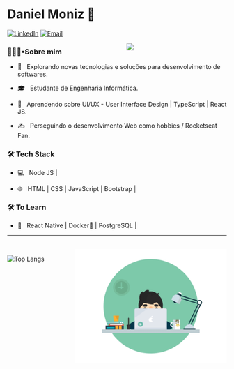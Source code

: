# Daniel Moniz 👋

<a href="https://www.linkedin.com/in/daniel-moniz-47a481187/"><img alt="LinkedIn" src="https://img.shields.io/badge/LinkedIn-Shivam%20Malpani-blue?style=flat-square&logo=linkedin"></a>
<a href="mailto:danielmoniz50@gmail.com"><img alt="Email" src="https://img.shields.io/badge/Email-danielmoniz50@gmail.com.com-blue?style=flat-square&logo=gmail"></a>


<img align='right' src="https://media.giphy.com/media/M9gbBd9nbDrOTu1Mqx/giphy.gif" width="230">

<h3>👨🏾‍💻•Sobre mim </h3>

- 🤔 &nbsp; Explorando novas tecnologias e soluções para desenvolvimento de softwares.

- 🎓 &nbsp; Estudante de Engenharia Informática.

- 🌱 &nbsp; Aprendendo sobre UI/UX - User Interface Design | TypeScript | React JS.

- ✍️ &nbsp; Perseguindo o desenvolvimento Web como hobbies / Rocketseat Fan.



<h3>🛠 Tech Stack</h3>

- 💻 &nbsp; Node JS |

- 🌐 &nbsp; HTML | CSS | JavaScript | Bootstrap |

<!--

- 🛢 &nbsp; MySQL | MongoDB |

- 🖥 &nbsp; | Photoshop |

-->

<h3>🛠 To Learn </h3>

- 🔧 &nbsp; React Native | Docker🐳 |  PostgreSQL |

<hr>

<br/>

<img src="https://github.com/nirala69/nirala69/blob/master/70804f7e25b11f29db904f2fa7b4cd9d.gif" width="350" align='right'>

![Top Langs](https://github-readme-stats.vercel.app/api/top-langs/?username=shivam0110&show_icons=true)

<br><br>





